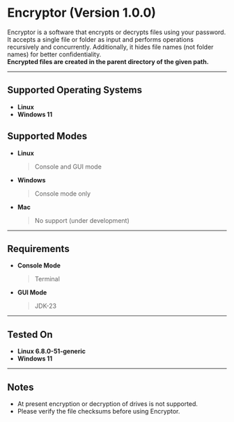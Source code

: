 # Encryptor (Version 1.0.0)

Encryptor is a software that encrypts or decrypts files using your password. It accepts a single file or folder as input and performs operations recursively and concurrently. Additionally, it hides file names (not folder names) for better confidentiality.  
**Encrypted files are created in the parent directory of the given path.**

---

## Supported Operating Systems
- **Linux**
- **Windows 11**

## Supported Modes
- **Linux**
   > Console and GUI mode  
- **Windows**
   > Console mode only  
- **Mac**
   > No support (under development)

---

## Requirements
- **Console Mode**
   > Terminal  
- **GUI Mode**
   > JDK-23

---

## Tested On
- **Linux 6.8.0-51-generic**  
- **Windows 11**

---

## Notes
- At present encryption or decryption of drives is not supported.  
- Please verify the file checksums before using Encryptor.
